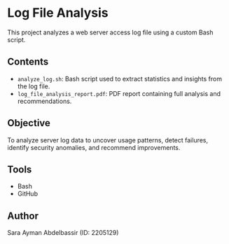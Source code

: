 # Log File Analysis

This project analyzes a web server access log file using a custom Bash script.

## Contents
- `analyze_log.sh`: Bash script used to extract statistics and insights from the log file.
- `log_file_analysis_report.pdf`: PDF report containing full analysis and recommendations.

## Objective
To analyze server log data to uncover usage patterns, detect failures, identify security anomalies, and recommend improvements.

## Tools
- Bash
- GitHub

## Author
Sara Ayman Abdelbassir (ID: 2205129)

